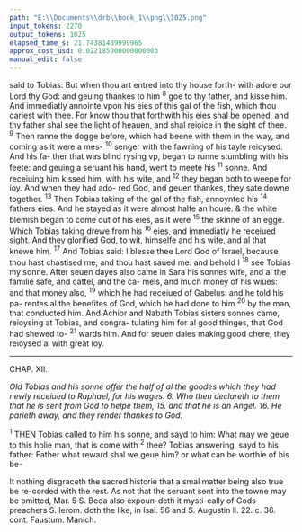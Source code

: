 ```yaml
---
path: "E:\\Documents\\drb\\book_1\\png\\1025.png"
input_tokens: 2270
output_tokens: 1025
elapsed_time_s: 21.74381489999965
approx_cost_usd: 0.022185000000000003
manual_edit: false
---
```

said to Tobias: But when thou art entred into thy house forth-
with adore our Lord thy God: and geuing thankes to him
<sup>8</sup> goe to thy father, and kisse him. And immediatly annointe
vpon his eies of this gal of the fish, which thou cariest with
thee. For know thou that forthwith his eies shal be opened,
and thy father shal see the light of heauen, and shal reioice in
the sight of thee. <sup>9</sup> Then ranne the dogge before, which
had beene with them in the way, and coming as it were a mes-
<sup>10</sup> senger with the fawning of his tayle reioysed. And his fa-
ther that was blind rysing vp, began to runne stumbling with
his feete: and geuing a seruant his hand, went to meete his
<sup>11</sup> sonne. And receiuing him kissed him, with his wife, and
<sup>12</sup> they began both to weepe for ioy. And when they had ado-
red God, and geuen thankes, they sate downe together.
<sup>13</sup> Then Tobias taking of the gal of the fish, annoynted his
<sup>14</sup> fathers eies. And he stayed as it were almost halfe an houre:
& the white blemish began to come out of his eies, as it were
<sup>15</sup> the skinne of an egge. Which Tobias taking drewe from his
<sup>16</sup> eies, and immediatly he receiued sight. And they glorified
God, to wit, himselfe and his wife, and al that knewe him.
<sup>17</sup> And Tobias said: I blesse thee Lord God of Israel, because
thou hast chastised me, and thou hast saued me: and behold I
<sup>18</sup> see Tobias my sonne. After seuen dayes also came in Sara
his sonnes wife, and al the familie safe, and cattel, and the ca-
mels, and much money of his wiues: and that money also,
<sup>19</sup> which he had receiued of Gabelus: and he told his pa-
rentes al the benefites of God, which he had done to him
<sup>20</sup> by the man, that conducted him. And Achior and Nabath
Tobias sisters sonnes came, reioysing at Tobias, and congra-
tulating him for al good thinges, that God had shewed to-
<sup>21</sup> wards him. And for seuen daies making good chere, they
reioysed al with great ioy.

<hr>

CHAP. XII.

*Old Tobias and his sonne offer the half of al the goodes which they had newly
receiued to Raphael, for his wages. 6. Who then declareth to them that he
is sent from God to helpe them, 15. and that he is an Angel. 16. He
parieth away, and they render thankes to God.*

<sup>1</sup> THEN Tobias called to him his sonne, and sayd to him:
What may we geue to this holie man, that is come with
<sup>2</sup> thee? Tobias answering, sayd to his father: Father what
reward shal we geue him? or what can be worthie of his be-

<aside>It nothing disgraceth the sacred historie that a smal matter being also true be re-corded with the rest. As not that the seruant sent into the towne may be omitted, Mar. 5 S. Beda also expoun-deth it mysti-cally of Gods preachers S. Ierom. doth the like, in Isai. 56 and S. Augustin li. 22. c. 36. cont. Faustum. Manich.</aside>

[^1]: God vsed this gal of a fish in curing Tobias eyes, in like sorte as the liuer in dri-uing away the diuel. c. 6. v. 8.
